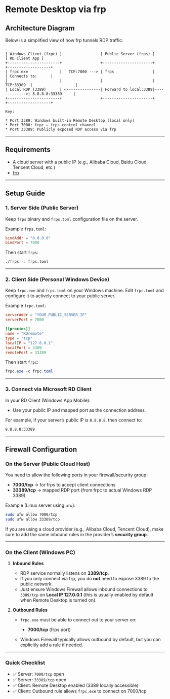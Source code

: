 # Remote Desktop via frp

## Architecture Diagram

Below is a simplified view of how frp tunnels RDP traffic:

```

[ Windows Client (frpc) ]                 [ Public Server (frps) ]              [ RD Client App ]
+-----------------------+                 +----------------------+              +-------------------+
| frpc.exe              |   TCP:7000 ---> | frps                 |              | Connects to:      |
|                       |                 |                      |   TCP:33389  |                   |
| Local RDP (3389)      | <---------------| Forward to local:3389|------------->| 8.8.8.8:33389     |
+-----------------------+                 +----------------------+              +-------------------+

Key:

* Port 3389: Windows built-in Remote Desktop (local only)
* Port 7000: frpc ↔ frps control channel
* Port 33389: Publicly exposed RDP access via frp
```

---

## Requirements
- A cloud server with a public IP (e.g., Alibaba Cloud, Baidu Cloud, Tencent Cloud, etc.)  
- [frp](https://github.com/fatedier/frp)

---

## Setup Guide

### 1. Server Side (Public Server)
Keep `frps` binary and `frps.toml` configuration file on the server.

Example `frps.toml`:
```toml
bindAddr = "0.0.0.0"
bindPort = 7000
````

Then start `frps`:

```bash
./frps -c frps.toml
```

---

### 2. Client Side (Personal Windows Device)

Keep `frpc.exe` and `frpc.toml` on your Windows machine.
Edit `frpc.toml` and configure it to actively connect to your public server.

Example `frpc.toml`:

```toml
serverAddr = "YOUR_PUBLIC_SERVER_IP"
serverPort = 7000

[[proxies]]
name = "RDremote"
type = "tcp"
localIP = "127.0.0.1"
localPort = 3389
remotePort = 33389
```

Then start `frpc`:

```powershell
frpc.exe -c frpc.toml
```

---

### 3. Connect via Microsoft RD Client

In your RD Client (Windows App Mobile):

* Use your public IP and mapped port as the connection address.

For example, if your server’s public IP is `8.8.8.8`,
then connect to:

```
8.8.8.8:33389
```

---

## Firewall Configuration

### On the Server (Public Cloud Host)
You need to allow the following ports in your firewall/security group:

- **7000/tcp** → for frps to accept client connections  
- **33389/tcp** → mapped RDP port (from frpc to actual Windows RDP 3389)

Example (Linux server using `ufw`):
```bash
sudo ufw allow 7000/tcp
sudo ufw allow 33389/tcp
````

If you are using a cloud provider (e.g., Alibaba Cloud, Tencent Cloud), make sure to add the same inbound rules in the provider’s **security group**.

---

### On the Client (Windows PC)

1. **Inbound Rules**

   * RDP service normally listens on **3389/tcp**.
   * If you only connect via frp, you do **not** need to expose 3389 to the public network.
   * Just ensure Windows Firewall allows inbound connections to `3389/tcp` on **Local IP 127.0.0.1** (this is usually enabled by default when Remote Desktop is turned on).

2. **Outbound Rules**

   * `frpc.exe` must be able to connect out to your server on:

     * **7000/tcp** (frps port)
   * Windows Firewall typically allows outbound by default, but you can explicitly add a rule if needed.

---

### Quick Checklist

* ✅ Server: `7000/tcp` open
* ✅ Server: `33389/tcp` open
* ✅ Client: Remote Desktop enabled (3389 locally accessible)
* ✅ Client: Outbound rule allows `frpc.exe` to connect on 7000/tcp


